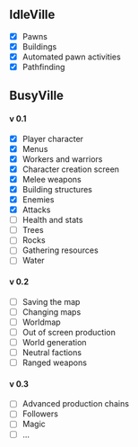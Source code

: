 
## IdleVille
- [x] Pawns
- [x] Buildings
- [x] Automated pawn activities
- [x] Pathfinding

## BusyVille
#### v 0.1
- [x] Player character
- [x] Menus
- [x] Workers and warriors
- [x] Character creation screen
- [x] Melee weapons
- [x] Building structures
- [x] Enemies
- [x] Attacks
- [ ] Health and stats
- [ ] Trees
- [ ] Rocks
- [ ] Gathering resources
- [ ] Water

#### v 0.2
- [ ] Saving the map
- [ ] Changing maps
- [ ] Worldmap
- [ ] Out of screen production
- [ ] World generation
- [ ] Neutral factions
- [ ] Ranged weapons

#### v 0.3
- [ ] Advanced production chains
- [ ] Followers
- [ ] Magic
- [ ] ...
